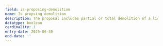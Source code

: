 ```yaml
---
field: is-proposing-demolition
name: Is propsing demolition
description: The proposal includes partial or total demolition of a listed building?
datatype: boolean
cardinality: 1
entry-date: 2025-06-30
end-date: ''
---
```

